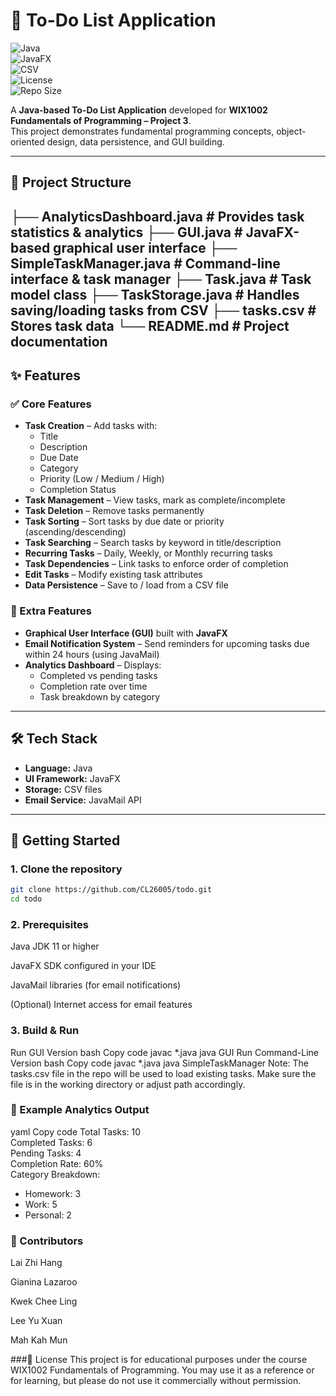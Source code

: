 # 📝 To-Do List Application  

![Java](https://img.shields.io/badge/Java-11+-red?logo=java)  
![JavaFX](https://img.shields.io/badge/UI-JavaFX-blue?logo=java)  
![CSV](https://img.shields.io/badge/Storage-CSV-orange)  
![License](https://img.shields.io/badge/License-Educational-green)  
![Repo Size](https://img.shields.io/github/repo-size/CL26005/todo)  

A **Java-based To-Do List Application** developed for **WIX1002 Fundamentals of Programming – Project 3**.  
This project demonstrates fundamental programming concepts, object-oriented design, data persistence, and GUI building.  

---

## 📂 Project Structure
├── AnalyticsDashboard.java # Provides task statistics & analytics
├── GUI.java # JavaFX-based graphical user interface
├── SimpleTaskManager.java # Command-line interface & task manager
├── Task.java # Task model class
├── TaskStorage.java # Handles saving/loading tasks from CSV
├── tasks.csv # Stores task data
└── README.md # Project documentation
---

## ✨ Features

### ✅ Core Features
- **Task Creation** – Add tasks with:
  - Title  
  - Description  
  - Due Date  
  - Category  
  - Priority (Low / Medium / High)  
  - Completion Status  
- **Task Management** – View tasks, mark as complete/incomplete  
- **Task Deletion** – Remove tasks permanently  
- **Task Sorting** – Sort tasks by due date or priority (ascending/descending)  
- **Task Searching** – Search tasks by keyword in title/description  
- **Recurring Tasks** – Daily, Weekly, or Monthly recurring tasks  
- **Task Dependencies** – Link tasks to enforce order of completion  
- **Edit Tasks** – Modify existing task attributes  
- **Data Persistence** – Save to / load from a CSV file  

### 🌟 Extra Features
- **Graphical User Interface (GUI)** built with **JavaFX**  
- **Email Notification System** – Send reminders for upcoming tasks due within 24 hours (using JavaMail)  
- **Analytics Dashboard** – Displays:
  - Completed vs pending tasks  
  - Completion rate over time  
  - Task breakdown by category  

---

## 🛠 Tech Stack

- **Language:** Java  
- **UI Framework:** JavaFX  
- **Storage:** CSV files  
- **Email Service:** JavaMail API  

---

## 🚀 Getting Started

### 1. Clone the repository
```bash
git clone https://github.com/CL26005/todo.git
cd todo
```

### 2. Prerequisites
Java JDK 11 or higher

JavaFX SDK configured in your IDE

JavaMail libraries (for email notifications)

(Optional) Internet access for email features

### 3. Build & Run
Run GUI Version
bash
Copy code
javac *.java
java GUI
Run Command-Line Version
bash
Copy code
javac *.java
java SimpleTaskManager
Note: The tasks.csv file in the repo will be used to load existing tasks.
Make sure the file is in the working directory or adjust path accordingly.

### 🧪 Example Analytics Output
yaml
Copy code
Total Tasks: 10  
Completed Tasks: 6  
Pending Tasks: 4  
Completion Rate: 60%  
Category Breakdown:  
- Homework: 3  
- Work: 5  
- Personal: 2  

### 👥 Contributors
Lai Zhi Hang 

Gianina Lazaroo 

Kwek Chee Ling 

Lee Yu Xuan 

Mah Kah Mun 

###📜 License
This project is for educational purposes under the course WIX1002 Fundamentals of Programming.
You may use it as a reference or for learning, but please do not use it commercially without permission.
